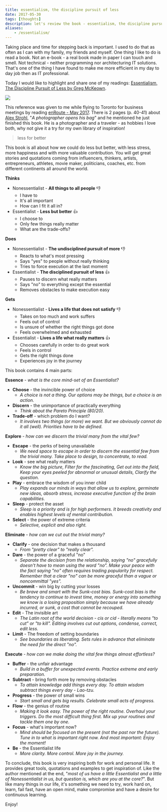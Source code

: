 ```yaml
---
title: essentialism, the discipline pursuit of less
date: 2017-05-30
tags: [thoughts]
description: let's review the book - essentialism, the discipline pursuit of less
aliases:
    - /essentialism/
---
```

Taking place and time for stepping back is important. I used to do that as often as I can with my family, my friends and myself. One thing I like to do is read a book. Not an e-book - a real book made in paper I can touch and smell. Not technical - neither programming nor architecturing IT solutions. That's one of the thing I have found to make me more efficient in my day to day job then as IT professional.

Today I would like to highlight and share one of my readings: [Essentialism, The Discipline Pursuit of Less by Greg McKeown](http://gregmckeown.com/book/).

[![](https://2.bp.blogspot.com/-jNrFgew0FYc/WSmFV5NUR1I/AAAAAAAAOBM/WFHsQyyuF9sVXCCyhFzKi57y5zLqsEKiwCLcB/s320/41qANxacOkL._SY346_.jpg)](https://2.bp.blogspot.com/-jNrFgew0FYc/WSmFV5NUR1I/AAAAAAAAOBM/WFHsQyyuF9sVXCCyhFzKi57y5zLqsEKiwCLcB/s1600/41qANxacOkL._SY346_.jpg)

This reference was given to me while flying to Toronto for business meetings by reading [enRoute - May 2017](http://enroute.aircanada.com/fr/magazine/d-aventure-en-aventure-sur-l-ile-de-bornholm-au-danemark). There is 2 pages (p. 40-41) about [Alex Strohl](http://www.alexstrohl.com/), "_A photographer opens his bag_" and he mentioned he just finished this book. He is a photographer and a traveler - as hobbies I love both, why not give it a try for my own library of inspiration!

> less for better

This book is all about how we could do less but better, with less stress, more happiness and with more valuable contribution. You will get great stories and quotations coming from influencers, thinkers, artists, entrepreneurs, athletes, movie maker, politicians, coaches, etc. from different continents all around the world.

**Thinks**
- Nonessentialist - **All things to all people** :thumbsdown:
    - I have to
    - It's all important
    - How can I fit it all in?
- Essentialist - **Less but better** :thumbsup:
    - I choose to
    - Only few things really matter
    - What are the trade-offs?

**Does**
- Nonessentialist - **The undisciplined pursuit of more** :thumbsdown:
    - Reacts to what's most pressing
    - Says "yes" to people without really thinking
    - Tries to force execution at the last moment
- Essentialist - **The disciplined pursuit of less** :thumbsup:
    - Pauses to discern what really matters
    - Says "no" to everything except the essential
    - Removes obstacles to make execution easy

**Gets**
- Nonessentialist - **Lives a life that does not satisfy** :thumbsdown:
    - Takes on too much and work suffers
    - Feels out of control
    - Is unsure of whether the right things got done
    - Feels overwhelmed and exhausted
- Essentialist - **Lives a life what really matters** :thumbsup:
    - Chooses carefully in order to do great work
    - Feels in control
    - Gets the right things done
    - Experiences joy in the journey

This book contains 4 main parts:  

**Essence** - _what is the core mind-set of an Essentialist?_
- **Choose** - the invincible power of choice
    - _A choice is not a thing. Our options may be things, but a choice is an action._
- **Discern** - the unimportance of practically everything
    - _Think about the Pareto Principle (80/20)._
- **Trade-off** - which problem do I want?
    - _It involves two things (or more) we want. But we obviously cannot do it all (well). Priorities have to be defined._

**Explore** - _how can we discern the trivial many from the vital few?_
- **Escape** - the perks of being unavailable
    - _We need space to escape in order to discern the essential few from the trivial many._ _Take place to design, to concentrate, to read._
- **Look** - see what really matters
    - _Know the big picture, Filter for the fascinating, Get out into the field, Keep your eyes peeled for abnormal or unusual details, Clarify the question._
- **Play** - embrace the wisdom of you inner child
    - _Play expands our minds in ways that allow us to explore, germinate new ideas, absorb stress, increase executive function of the brain capabilities._
- **Sleep** - protect the asset
    - _Sleep is a priority and is for high performers. It breeds creativity and enables highest levels of mental contribution._
- **Select** - the power of extreme criteria
    - _Selective, explicit and also right._

**Eliminate** - _how can we cut out the trivial many?_
- **Clarify** - one decision that makes a thousand
    - _From "pretty clear" to "really clear"._
- **Dare** - the power of a graceful "no"
    - _Separate the decision from the relationship, saying "no" gracefully doesn't have to mean using the word "no". Make your peace with the fact saying "no" often requires trading popularity for respect. Remember that a clear "no" can be more graceful than a vague or noncommittal "yes"._
- **Uncommit** - win big by cutting your losses
    - _Be brave and smart with the Sunk-cost bias. Sunk-cost bias is the tendency to continue to invest time, money or energy into something we know is a losing proposition simply because we have already incurred, or sunk, a cost that cannot be recouped._
- **Edit** - The invisible art
    - _The Latin root of the world decision - cis or cid - literally means "to cut" or "to kill". Editing involves cut out options, condense, correct, edit less._
- **Limit** - The freedom of setting boundaries
    - _See boundaries as liberating. Sets rules in advance that eliminate the need for the direct "no"._

**Execute** - _how can we make doing the vital few things almost effortless?_
- **Buffer** - the unfair advantage
    - _Build in a buffer for unexpected events. Practice extreme and early preparation._
- **Subtract** - bring forth more by removing obstacles
    - _To attain knowledge add things every day. To attain wisdom subtract things every day - Lao-tzu._
- **Progress** - the power of small wins
    - _Start small and gets big results. Celebrate small acts of progress._
- **Flow** - the genius of routine
    - _Making it look easy. The power of the right routine. Overhaul your triggers. Do the most difficult thing first. Mix up your routines and tackle them one by one._
- **Focus** - what's important now?
    - _Mind should be focused on the present (not the past nor the future). Tune in to what is important right now. And most important: Enjoy the moment!_
- **Be** - the Essentialist life
    - _More clarity. More control. More joy in the journey._

To conclude, this book is very inspiring both for work and personal life. It provides great tools, quotations and examples to get inspiration of. Like the author mentioned at the end, "_most of us have a little Essentialist and a little of Nonessentialist in us, but question is, which are you at the core?_". But like many things in our life, it's something we need to try, work hard on, learn, fail fast, have an open mind, make compromise and have a desire for continuous learning.

Enjoy!